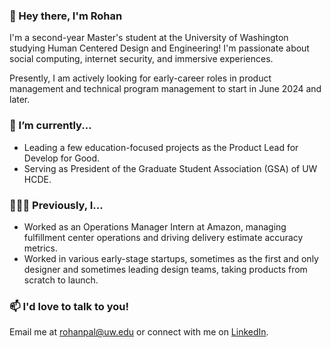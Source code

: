### 👋 Hey there, I'm Rohan

<!--
**rohanpaldesign/rohanpaldesign** is a ✨ _special_ ✨ repository because its `README.md` (this file) appears on your GitHub profile.

Here are some ideas to get you started:

- 🔭 I’m currently working on ...
- 🌱 I’m currently learning ...
- 👯 I’m looking to collaborate on ...
- 🤔 I’m looking for help with ...
- 💬 Ask me about ...
- 📫 How to reach me: ...
- 😄 Pronouns: ...
- ⚡ Fun fact: ...
-->


I'm a second-year Master's student at the University of Washington studying Human Centered Design and Engineering! I'm passionate about social computing, internet security, and immersive experiences.

Presently, I am actively looking for early-career roles in product management and technical program management to start in June 2024 and later.

### 🌱 I’m currently...
- Leading a few education-focused projects as the Product Lead for Develop for Good.
- Serving as President of the Graduate Student Association (GSA) of UW HCDE.

### 👩🏻‍💻 Previously, I...
- Worked as an Operations Manager Intern at Amazon, managing fulfillment center operations and driving delivery estimate accuracy metrics.
- Worked in various early-stage startups, sometimes as the first and only designer and sometimes leading design teams, taking products from scratch to launch.

### 📫 I'd love to talk to you!
Email me at [rohanpal@uw.edu](mailto:rohanpal@uw.edu) or connect with me on [LinkedIn](https://linkedin.com/in/rohanpal).
